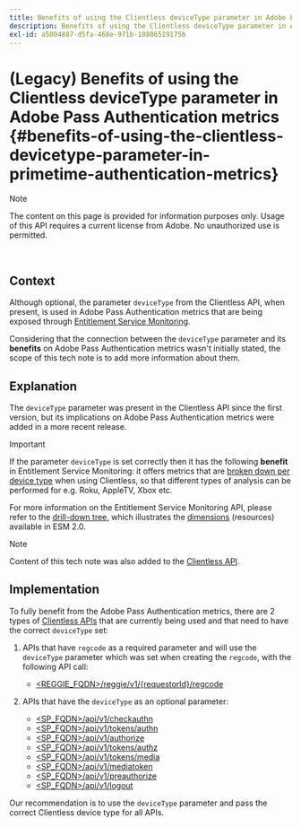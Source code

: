 ```yaml
---
title: Benefits of using the Clientless deviceType parameter in Adobe Pass Authentication metrics
description: Benefits of using the Clientless deviceType parameter in Adobe Pass Authentication metrics
exl-id: a5004887-d5fa-468e-971b-10806519175b
---
```

# (Legacy) Benefits of using the Clientless deviceType parameter in Adobe Pass Authentication metrics {#benefits-of-using-the-clientless-devicetype-parameter-in-primetime-authentication-metrics}

>[!NOTE]
>
>The content on this page is provided for information purposes only. Usage of this API requires a current license from Adobe. No unauthorized use is permitted.

</br>

## Context

Although optional, the parameter `deviceType` from the Clientless API, when present, is used in Adobe Pass Authentication metrics that are being exposed through [Entitlement Service Monitoring](/help/authentication/integration-guide-programmers/features-premium/esm/entitlement-service-monitoring-overview.md).

Considering that the connection between the `deviceType` parameter and its **benefits** on Adobe Pass Authentication metrics wasn't initially stated, the scope of this tech note is to add more information about them.

## Explanation

The `deviceType` parameter was present in the Clientless API since the first version, but its implications on Adobe Pass Authentication metrics were added in a more recent release.



>[!IMPORTANT]
>
>If the parameter `deviceType` is set correctly then it has the following **benefit** in Entitlement Service Monitoring: it offers metrics that are [broken down per device type](/help/authentication/integration-guide-programmers/features-premium/esm/entitlement-service-monitoring-overview.md#clientless_device_type) when using Clientless, so that different types of analysis can be performed for e.g. Roku, AppleTV, Xbox etc.


For more information on the Entitlement Service Monitoring API, please refer to the [drill-down tree,](/help/authentication/integration-guide-programmers/features-premium/esm/entitlement-service-monitoring-api.md#drill-down_tree) which illustrates the [dimensions](/help/authentication/integration-guide-programmers/features-premium/esm/entitlement-service-monitoring-overview.md#esm_dimensions) (resources) available in ESM 2.0.

>[!NOTE]
>
>Content of this tech note was also added to the [Clientless API](#clientless_device_type).




## Implementation

To fully benefit from the Adobe Pass Authentication metrics, there are 2 types of [Clientless APIs](#web_srvs_summary) that are currently being used and that need to have the correct `deviceType` set:

1.  APIs that have `regcode` as a required parameter and will use the `deviceType` parameter which was set when creating the `regcode`, with the following API call:
      - [\<REGGIE\_FQDN\>/reggie/v1/{requestorId}/regcode](#reg_serv)

1.  APIs that have the `deviceType` as an optional parameter:
      - [\<SP\_FQDN\>/api/v1/checkauthn](#check_authn_token)
      - [<span class="s1">\<SP\_FQDN\>/api/v1/tokens/authn</span>](#retrieve_authn_token)
      - [\<SP\_FQDN\>/api/v1/authorize](#init_authz)
      - [\<SP\_FQDN\>/api/v1/tokens/authz](#retrieve_authz_token)
      - [\<SP\_FQDN\>/api/v1/tokens/media](#short_media)
      - [\<SP\_FQDN\>/api/v1/mediatoken](#short_media)
      - [\<SP\_FQDN\>/api/v1/preauthorize](#PreAuthZ_Resources)
      - [\<SP\_FQDN\>/api/v1/logout](#init_logout)

Our recommendation is to use the `deviceType` parameter and pass the correct Clientless device type for all APIs.
